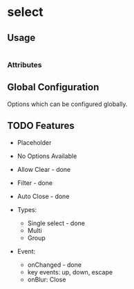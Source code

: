 # select


## Usage

```html

```

### Attributes


## Global Configuration
Options which can be configured globally.

## TODO Features
- Placeholder
- No Options Available
- Allow Clear - done
- Filter - done
- Auto Close - done

- Types:
    - Single select - done
    - Multi
    - Group

- Event:
    - onChanged - done
    - key events: up, down, escape
    - onBlur: Close

